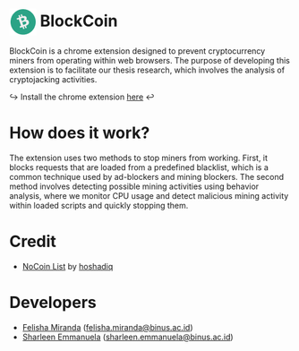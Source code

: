 # <img src="/icons/48.png" align="absmiddle">  BlockCoin
BlockCoin is a chrome extension designed to prevent cryptocurrency miners from operating within web browsers. The purpose of developing this extension is to facilitate our thesis research, which involves the analysis of cryptojacking activities.

↪ Install the chrome extension [here](https://chrome.google.com/webstore/detail/blockcoin/cgpbhecmkcnlniappgfmpbjlhkjimlng?hl=en&authuser=0) ↩


# How does it work?
The extension uses two methods to stop miners from working. First, it blocks requests that are loaded from a predefined blacklist, which is a common technique used by ad-blockers and mining blockers. The second method involves detecting possible mining activities using behavior analysis, where we monitor CPU usage and detect malicious mining activity within loaded scripts and quickly stopping them.

# Credit
- [NoCoin List](https://github.com/hoshsadiq/adblock-nocoin-list) by [hoshadiq](https://github.com/hoshsadiq)

# Developers
- [Felisha Miranda](https://github.com/felishaww) (felisha.miranda@binus.ac.id)
- [Sharleen Emmanuela](https://github.com/Cerlinn) (sharleen.emmanuela@binus.ac.id)
